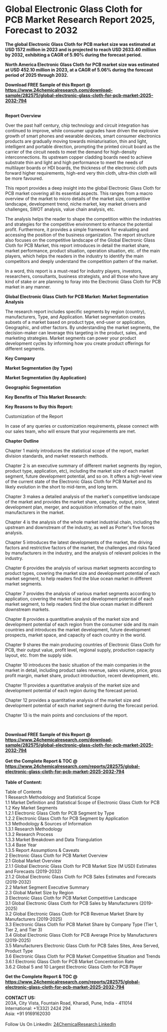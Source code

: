 <h1>Global Electronic Glass Cloth for PCB Market Research Report 2025, Forecast to 2032</h1><p><strong>The global Electronic Glass Cloth for PCB market size was estimated at USD 1572 million in 2023 and is projected to reach USD 2633.40 million by 2032, exhibiting a CAGR of 5.90% during the forecast period.</strong></p><p>
</p><p><strong>North America Electronic Glass Cloth for PCB market size was estimated at USD 452.10 million in 2023, at a CAGR of 5.06% during the forecast period of 2025 through 2032.</strong></p><div><b>Download FREE Sample of this Report @ 
            <a href="https://www.24chemicalresearch.com/download-sample/282575/global-electronic-glass-cloth-for-pcb-market-2025-2032-794">
            https://www.24chemicalresearch.com/download-sample/282575/global-electronic-glass-cloth-for-pcb-market-2025-2032-794</a></b></div><br><p>
</p><p><strong>Report Overview</strong></p><p>
</p><p>Over the past half century, chip technology and circuit integration has continued to improve, while consumer upgrades have driven the explosive growth of smart phones and wearable devices, smart consumer electronics products are gradually moving towards miniaturisation, thin and light, intelligent and portable direction, prompting the printed circuit board as the carrier of the circuit needs to meet the demand for high-density interconnections. Its upstream copper cladding boards need to achieve substrate thin and light and high performance to meet the needs of multilayer boards or HDI boards, the thickness of the electronic cloth puts forward higher requirements, high-end very thin cloth, ultra-thin cloth will be more favoured.</p><p>
</p><p>This report provides a deep insight into the global Electronic Glass Cloth for PCB market covering all its essential aspects. This ranges from a macro overview of the market to micro details of the market size, competitive landscape, development trend, niche market, key market drivers and challenges, SWOT analysis, value chain analysis, etc.</p><p>
</p><p>The analysis helps the reader to shape the competition within the industries and strategies for the competitive environment to enhance the potential profit. Furthermore, it provides a simple framework for evaluating and accessing the position of the business organization. The report structure also focuses on the competitive landscape of the Global Electronic Glass Cloth for PCB Market, this report introduces in detail the market share, market performance, product situation, operation situation, etc. of the main players, which helps the readers in the industry to identify the main competitors and deeply understand the competition pattern of the market.</p><p>
In a word, this report is a must-read for industry players, investors, researchers, consultants, business strategists, and all those who have any kind of stake or are planning to foray into the Electronic Glass Cloth for PCB market in any manner.</p><p>
</p><p><strong>Global Electronic Glass Cloth for PCB Market: Market Segmentation Analysis</strong></p><p>
</p><p>The research report includes specific segments by region (country), manufacturers, Type, and Application. Market segmentation creates subsets of a market based on product type, end-user or application, Geographic, and other factors. By understanding the market segments, the decision-maker can leverage this targeting in the product, sales, and marketing strategies. Market segments can power your product development cycles by informing how you create product offerings for different segments.</p><p>
</p><p><strong>Key Company</strong></p><p>
</p><p>
</p><p><strong>Market Segmentation (by Type)</strong></p><p>
</p><p>
</p><p><strong>Market Segmentation (by Application)</strong></p><p>
</p><p>
</p><p><strong>Geographic Segmentation</strong></p><p>
</p><p>
</p><p><strong>Key Benefits of This Market Research:</strong></p><p>
</p><p>
</p><p><strong>Key Reasons to Buy this Report:</strong></p><p>
</p><p>
</p><p>Customization of the Report</p><p>
In case of any queries or customization requirements, please connect with our sales team, who will ensure that your requirements are met.</p><p>
</p><p><strong>Chapter Outline</strong></p><p>
</p><p>Chapter 1 mainly introduces the statistical scope of the report, market division standards, and market research methods.</p><p>
Chapter 2 is an executive summary of different market segments (by region, product type, application, etc), including the market size of each market segment, future development potential, and so on. It offers a high-level view of the current state of the Electronic Glass Cloth for PCB Market and its likely evolution in the short to mid-term, and long term.</p><p>
Chapter 3 makes a detailed analysis of the market's competitive landscape of the market and provides the market share, capacity, output, price, latest development plan, merger, and acquisition information of the main manufacturers in the market.</p><p>
Chapter 4 is the analysis of the whole market industrial chain, including the upstream and downstream of the industry, as well as Porter's five forces analysis.</p><p>
Chapter 5 introduces the latest developments of the market, the driving factors and restrictive factors of the market, the challenges and risks faced by manufacturers in the industry, and the analysis of relevant policies in the industry.</p><p>
Chapter 6 provides the analysis of various market segments according to product types, covering the market size and development potential of each market segment, to help readers find the blue ocean market in different market segments.</p><p>
Chapter 7 provides the analysis of various market segments according to application, covering the market size and development potential of each market segment, to help readers find the blue ocean market in different downstream markets.</p><p>
Chapter 8 provides a quantitative analysis of the market size and development potential of each region from the consumer side and its main countries and introduces the market development, future development prospects, market space, and capacity of each country in the world.</p><p>
Chapter 9 shares the main producing countries of Electronic Glass Cloth for PCB, their output value, profit level, regional supply, production capacity layout, etc. from the supply side.</p><p>
Chapter 10 introduces the basic situation of the main companies in the market in detail, including product sales revenue, sales volume, price, gross profit margin, market share, product introduction, recent development, etc.</p><p>
Chapter 11 provides a quantitative analysis of the market size and development potential of each region during the forecast period.</p><p>
Chapter 12 provides a quantitative analysis of the market size and development potential of each market segment during the forecast period.</p><p>
Chapter 13 is the main points and conclusions of the report.</p><p>
 </p><div><b>Download FREE Sample of this Report @ 
            <a href="https://www.24chemicalresearch.com/download-sample/282575/global-electronic-glass-cloth-for-pcb-market-2025-2032-794">
            https://www.24chemicalresearch.com/download-sample/282575/global-electronic-glass-cloth-for-pcb-market-2025-2032-794</a></b></div><br><div><b>Get the Complete Report & TOC @ 
            <a href="https://www.24chemicalresearch.com/reports/282575/global-electronic-glass-cloth-for-pcb-market-2025-2032-794">
            https://www.24chemicalresearch.com/reports/282575/global-electronic-glass-cloth-for-pcb-market-2025-2032-794</a></b></div><br>
            <b>Table of Content:</b><p>Table of Contents<br />
1 Research Methodology and Statistical Scope<br />
1.1 Market Definition and Statistical Scope of Electronic Glass Cloth for PCB<br />
1.2 Key Market Segments<br />
1.2.1 Electronic Glass Cloth for PCB Segment by Type<br />
1.2.2 Electronic Glass Cloth for PCB Segment by Application<br />
1.3 Methodology & Sources of Information<br />
1.3.1 Research Methodology<br />
1.3.2 Research Process<br />
1.3.3 Market Breakdown and Data Triangulation<br />
1.3.4 Base Year<br />
1.3.5 Report Assumptions & Caveats<br />
2 Electronic Glass Cloth for PCB Market Overview<br />
2.1 Global Market Overview<br />
2.1.1 Global Electronic Glass Cloth for PCB Market Size (M USD) Estimates and Forecasts (2019-2032)<br />
2.1.2 Global Electronic Glass Cloth for PCB Sales Estimates and Forecasts (2019-2032)<br />
2.2 Market Segment Executive Summary<br />
2.3 Global Market Size by Region<br />
3 Electronic Glass Cloth for PCB Market Competitive Landscape<br />
3.1 Global Electronic Glass Cloth for PCB Sales by Manufacturers (2019-2025)<br />
3.2 Global Electronic Glass Cloth for PCB Revenue Market Share by Manufacturers (2019-2025)<br />
3.3 Electronic Glass Cloth for PCB Market Share by Company Type (Tier 1, Tier 2, and Tier 3)<br />
3.4 Global Electronic Glass Cloth for PCB Average Price by Manufacturers (2019-2025)<br />
3.5 Manufacturers Electronic Glass Cloth for PCB Sales Sites, Area Served, Product Type<br />
3.6 Electronic Glass Cloth for PCB Market Competitive Situation and Trends<br />
3.6.1 Electronic Glass Cloth for PCB Market Concentration Rate<br />
3.6.2 Global 5 and 10 Largest Electronic Glass Cloth for PCB Player</p><div><b>Get the Complete Report & TOC @ 
            <a href="https://www.24chemicalresearch.com/reports/282575/global-electronic-glass-cloth-for-pcb-market-2025-2032-794">
            https://www.24chemicalresearch.com/reports/282575/global-electronic-glass-cloth-for-pcb-market-2025-2032-794</a></b></div><br><b>CONTACT US:</b><br>
            203A, City Vista, Fountain Road, Kharadi, Pune, India - 411014<br>
            International: +1(332) 2424 294<br>
            Asia: +91 9169162030 <br><br>
            Follow Us On LinkedIn: <a href="https://www.linkedin.com/company/24chemicalresearch/">24ChemicalResearch LinkedIn</a>